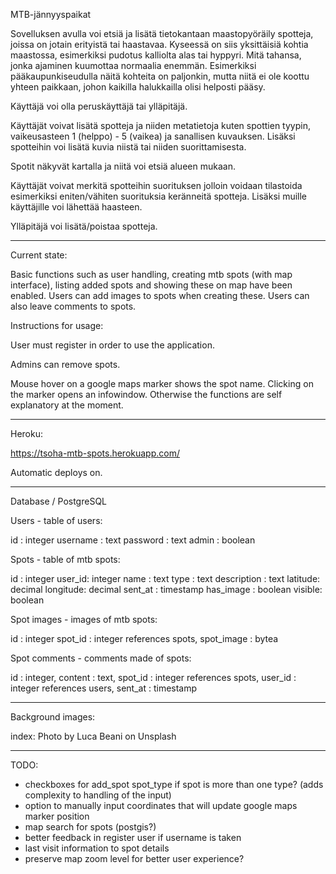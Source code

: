 MTB-jännyyspaikat

Sovelluksen avulla voi etsiä ja lisätä tietokantaan maastopyöräily spotteja, joissa on jotain erityistä tai haastavaa. Kyseessä on siis yksittäisiä kohtia maastossa, esimerkiksi pudotus kalliolta alas tai hyppyri. Mitä tahansa, jonka ajaminen kuumottaa normaalia enemmän. Esimerkiksi pääkaupunkiseudulla näitä kohteita on paljonkin, mutta niitä ei ole koottu yhteen paikkaan, johon kaikilla halukkailla olisi helposti pääsy.

Käyttäjä voi olla peruskäyttäjä tai ylläpitäjä.

Käyttäjät voivat lisätä spotteja ja niiden metatietoja kuten spottien tyypin, vaikeusasteen 1 (helppo) - 5 (vaikea) ja sanallisen kuvauksen. Lisäksi spotteihin voi lisätä kuvia niistä tai niiden suorittamisesta.

Spotit näkyvät kartalla ja niitä voi etsiä alueen mukaan.

Käyttäjät voivat merkitä spotteihin suorituksen jolloin voidaan tilastoida esimerkiksi eniten/vähiten suorituksia keränneitä spotteja. Lisäksi muille käyttäjille voi lähettää haasteen.

Ylläpitäjä voi lisätä/poistaa spotteja.

---

Current state:

Basic functions such as user handling, creating mtb spots (with map interface), listing added spots and showing these on map have been enabled. Users can add images to spots when creating these. Users can also leave comments to spots.

Instructions for usage:

User must register in order to use the application.

Admins can remove spots.

Mouse hover on a google maps marker shows the spot name. Clicking on the marker opens an infowindow. Otherwise the functions are self explanatory at the moment.

---

Heroku:

https://tsoha-mtb-spots.herokuapp.com/

Automatic deploys on.

---

Database / PostgreSQL

Users - table of users:

id : integer
username : text
password : text
admin : boolean

Spots - table of mtb spots:

id : integer
user_id: integer
name : text
type : text
description : text
latitude: decimal
longitude: decimal
sent_at : timestamp
has_image : boolean
visible: boolean

Spot images - images of mtb spots:

id : integer
spot_id : integer references spots,
spot_image : bytea

Spot comments - comments made of spots:

id : integer,
content : text,
spot_id : integer references spots,
user_id : integer references users,
sent_at : timestamp

---

Background images:

index: Photo by Luca Beani on Unsplash

---

TODO:

- checkboxes for add_spot spot_type if spot is more than one type? (adds complexity to handling of the input)
- option to manually input coordinates that will update google maps marker position
- map search for spots (postgis?)
- better feedback in register user if username is taken
- last visit information to spot details
- preserve map zoom level for better user experience?
